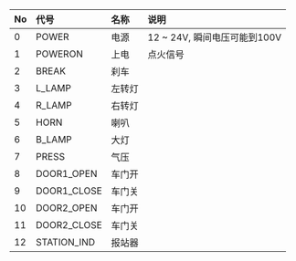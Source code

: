 |No|代号|名称|说明|
|:-|:-----|:-----|:-----|
|0 |POWER |电源|12 ~ 24V, 瞬间电压可能到100V|
|1 |POWERON|上电|点火信号|
|2 |BREAK |刹车|
|3 |L\_LAMP|左转灯|
|4 |R\_LAMP|右转灯|
|5 |HORN  |喇叭|
|6 |B\_LAMP|大灯|
|7 |PRESS |气压|
|8 |DOOR1\_OPEN|车门开|
|9 |DOOR1\_CLOSE|车门关|
|10|DOOR2\_OPEN|车门开|
|11|DOOR2\_CLOSE|车门关|
|12|STATION\_IND|报站器|